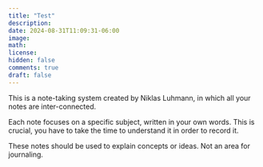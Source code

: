 ```yaml
---
title: "Test"
description:
date: 2024-08-31T11:09:31-06:00
image:
math:
license:
hidden: false
comments: true
draft: false
---
```


This is a note-taking system created by Niklas Luhmann, in which all your notes are inter-connected.

Each note focuses on a specific subject, written in your own words. This is crucial, you have to take the time to understand it in order to record it.

These notes should be used to explain concepts or ideas. Not an area for journaling.

